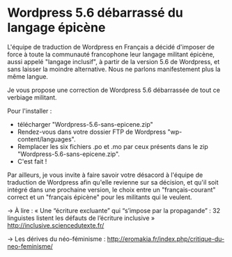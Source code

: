 # Wordpress 5.6 débarrassé du langage épicène

L'équipe de traduction de Wordpress en Français a décidé d'imposer de force  à toute la communauté francophone leur langage militant épicène, aussi appelé "langage inclusif", à partir de la version 5.6 de Wordpress, et sans laisser la moindre alternative. Nous ne parlons manifestement plus la même langue.

Je vous propose une correction de Wordpress 5.6 débarrassée de tout ce verbiage militant.

Pour l'installer :
- télécharger "Wordpress-5.6-sans-epicene.zip"
- Rendez-vous dans votre dossier FTP de Wordpress "wp-content/languages".
- Remplacer les six fichiers .po et .mo par ceux présents dans le zip "Wordpress-5.6-sans-epicene.zip".
- C'est fait !


Par ailleurs, je vous invite à faire savoir votre désacord à l'équipe de traduction de Wordpress afin qu'elle revienne sur sa décision, et qu'il soit intégré dans une prochaine version, le choix entre un "français-courant" correct et un "français épicène" pour les militants qui le veulent.


→ À lire : « Une “écriture excluante” qui “s’impose par la propagande” : 32 linguistes listent les défauts de l’écriture inclusive » http://inclusive.sciencedutexte.fr/

→ Les dérives du néo-féminisme : http://eromakia.fr/index.php/critique-du-neo-feminisme/
